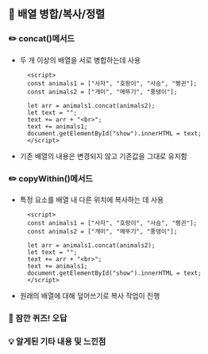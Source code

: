 ## 📖 배열 병합/복사/정렬

### ✏️ concat()메서드

- 두 개 이상의 배열을 서로 병합하는데 사용

        <script>
        const animals1 = ["사자", "호랑이", "사슴", "펭귄"];
        const animals2 = ["개미", "메뚜기", "풍뎅이"];

        let arr = animals1.concat(animals2);
        let text = "";
        text += arr + "<br>";
        text += animals1;
        document.getElementById("show").innerHTML = text;
        </script>

- 기존 배열의 내용은 변경되지 않고 기존값을 그대로 유지함

### ✏️ copyWithin()메서드

- 특정 요소를 배열 내 다른 위치에 복사하는 데 사용

        <script>
        const animals1 = ["사자", "호랑이", "사슴", "펭귄"];
        const animals2 = ["개미", "메뚜기", "풍뎅이"];

        let arr = animals1.concat(animals2);
        let text = "";
        text += arr + "<br>";
        text += animals1;
        document.getElementById("show").innerHTML = text;
        </script>

- 원래의 배열에 대해 덮어쓰기로 복사 작업이 진행

### 🚨 잠깐 퀴즈! 오답

<b></b>

### 💡 알게된 기타 내용 및 느낀점
